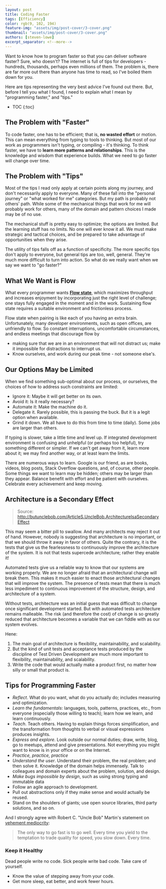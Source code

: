 ```yaml
---
layout: post
title: Coding Faster
tags: [Efficiency]
color: rgb(9, 102, 194)
feature-img: "assets/img/post-cover/3-cover.png"
thumbnail: "assets/img/post-cover/3-cover.png"
authors: [steven-lowe]
excerpt_separator: <!--more-->
---
```


Want to know how to program faster so that you can deliver software faster? Sure, who doesn't? The internet is full of 
tips  for developers - hundreds, thousands, perhaps even millions of them. The problem is, there are far more out there 
than anyone has time to read, so I've boiled them down for you.

Here are tips representing the very best advice I've found out there. But, before I tell you what I found, I need to 
explain what I mean by "programming faster," and "tips."

<!--more-->

* TOC
{:toc}

The Problem with "Faster"
-------------------------

To code faster, one has to be efficient; that is, **no wasted effort** or motion. This can mean everything from typing
to tools to thinking. But most of our work as programmers isn't typing, or compiling - it's thinking. To think faster,
we have to **learn more patterns and relationships**. This is the knowledge and wisdom that experience builds. What we 
need to go faster will change over time.

The Problem with "Tips"
-----------------------

Most of the tips I read only apply at certain points along my journey, and don't necessarily apply to everyone. Many of 
these fall into the "personal journey" or "what worked for me" categories. But my path is probably not others' path. 
While some of the mechanical things that work for me will probably work for others, many of the domain and pattern 
choices I made may be of no use.

The mechanical stuff is pretty easy to optimize; the options are limited. But the learning stuff has no limits. No one 
will ever know it all. We must make strategic and tactical choices, and be prepared to take advantage of opportunities 
when they arise.

The utility of tips falls off as a function of specificity. The more specific tips don't apply to everyone, but general 
tips are too, well, general. They're much more difficult to turn into action. So what do we really want when we say we 
want to "go faster?"

What We Want is Flow
--------------------

What every programmer wants [**Flow state**](https://en.wikipedia.org/wiki/Flow_(psychology)#History), which maximizes 
throughput and increases enjoyment by incorporating just the right level of challenge; one stays fully engaged in the 
moment and in the work. Sustaining flow state requires a suitable environment and frictionless process.

Flow state when pairing is like each of you having an extra brain. Unfortunately, many developer environments, such as 
open offices, are unfriendly to flow. So constant interruptions, uncomfortable circumstances, and endless meetings 
that discourage flow by

- making sure that we are in an environment that will not distract us; make it impossible for distractions to interrupt 
  us.
- Know ourselves, and work during our peak time - not someone else's.

Our Options May be Limited
--------------------------

When we find something sub-optimal about our process, or ourselves, the choices of how to address such constraints are 
limited:

- Ignore it:  Maybe it will get better on its own.
- Avoid it: Is it really necessary?
- Automate it: Make the machine do it.
- Delegate it. Rarely possible, this is passing the buck. But it is a legit option when available.
- Grind it down. We all have to do this from time to time (daily). Some jobs are larger than others.

If typing is slower, take a little time and level up. If integrated development environment is confusing and unhelpful 
(or perhaps too helpful), try something different or simpler. If we can't get away from it, learn more about it; we may 
find another way, or at least learn the limits.

There are numerous ways to learn. Google is our friend, as are books, videos, blog posts, Stack Overflow questions, and, 
of course, other people. Some things we want to learn may be hidden; others may be larger than they appear. Balance 
benefit with effort and be patient with ourselves. Celebrate every achievement and keep moving.

Architecture is a Secondary Effect
----------------------------------

> Source: http://butunclebob.com/ArticleS.UncleBob.ArchitectureIsaSecondaryEffect

This may seem a bitter pill to swallow. And many architects may reject it out of hand. However, nobody is suggesting 
that architecture is no important, or that we should throw it away in favor of others. Quite the contrary, it is the 
tests that give us the fearlessness to continuously improve the architecture of the system. It is not that tests 
supercede architecture; rather they enable it!

Automated tests give us a reliable way to know that our systems are working properly. We are no longer afraid that an 
architectural change will break them. This makes it much easier to enact those architectural changes that will improve 
the system. The presence of tests mean that there is much less impediment to continuous improvement of the structure, 
design, and architecture of a system.

Without tests, architecture was an initial guess that was difficult to change once significant development started. But 
with automated tests architecture remains malleable. The risk (and therefore the cost) of change is so greatly reduced 
that architecture becomes a variable that we can fiddle with as our system evolves.

Hene:

1. The main goal of architecture is flexibility, maintainability, and scalability.
2. But the kind of unit tests and acceptance tests produced by the discipline of Test Driven Development are much more 
   important to flexibility, maintainability, and scalability.
3. Write the code that would actually make a product first, no matter how silly or small that product is.

Tips for Programming Faster
---------------------------

- _Reflect_. What do you want, what do you actually do; includes measuring and optimization.
- _Learn the fundamentals_: languages, tools, patterns, practices, etc., from everyone (especially those willing to 
  teach); learn how we learn, and learn continuously.
- _Teach_. Teach others. Having to explain things forces simplification, and the transformation from thoughts to verbal 
  or visual expressions produces insights.
- _Express and explore_. Look outside our normal duties; draw, write, blog, go to meetups, attend and give
  presentations. Not everything you might want to know is in your office or on the Internet.
- _Practice, practice, practice_
- _Understand the user_. Understand their problem, the real problem; and then solve it. Knowledge of the domain helps 
  immensely. Talk to colleagues and domain experts about the problem, solution, and design.
- _Make bugs impossible by design_, such as using strong typing and immutable data
- Follow an agile approach to development.
- Pull out abstractions only if they make sense and would actually be reused.
- Stand on the shoulders of giants; use open source libraries, third party solutions, and so on.

And I strongly agree with Robert C. "Uncle Bob" Martin's statement on
[vehement mediocrity](http://butunclebob.com/ArticleS.UncleBob.VehementMediocrity):

> The only way to go fast is to go well. Every time you yield to the temptation to trade quality for speed, you slow 
> down. Every time.

### Keep it Healthy

Dead people write no code. Sick people write bad code. Take care of yourself.

- Know the value of stepping away from your code.
- Get more sleep, eat better, and work fewer hours.
